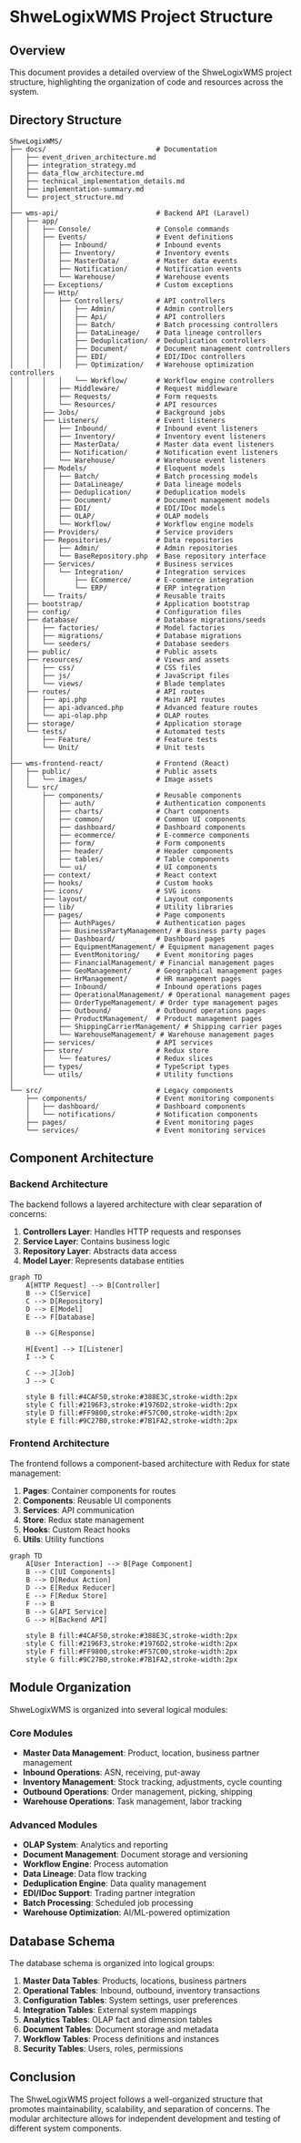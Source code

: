 # ShweLogixWMS Project Structure

## Overview

This document provides a detailed overview of the ShweLogixWMS project structure, highlighting the organization of code and resources across the system.

## Directory Structure

```
ShweLogixWMS/
├── docs/                           # Documentation
│   ├── event_driven_architecture.md
│   ├── integration_strategy.md
│   ├── data_flow_architecture.md
│   ├── technical_implementation_details.md
│   ├── implementation-summary.md
│   └── project_structure.md
│
├── wms-api/                        # Backend API (Laravel)
│   ├── app/
│   │   ├── Console/                # Console commands
│   │   ├── Events/                 # Event definitions
│   │   │   ├── Inbound/            # Inbound events
│   │   │   ├── Inventory/          # Inventory events
│   │   │   ├── MasterData/         # Master data events
│   │   │   ├── Notification/       # Notification events
│   │   │   └── Warehouse/          # Warehouse events
│   │   ├── Exceptions/             # Custom exceptions
│   │   ├── Http/
│   │   │   ├── Controllers/        # API controllers
│   │   │   │   ├── Admin/          # Admin controllers
│   │   │   │   ├── Api/            # API controllers
│   │   │   │   ├── Batch/          # Batch processing controllers
│   │   │   │   ├── DataLineage/    # Data lineage controllers
│   │   │   │   ├── Deduplication/  # Deduplication controllers
│   │   │   │   ├── Document/       # Document management controllers
│   │   │   │   ├── EDI/            # EDI/IDoc controllers
│   │   │   │   ├── Optimization/   # Warehouse optimization controllers
│   │   │   │   └── Workflow/       # Workflow engine controllers
│   │   │   ├── Middleware/         # Request middleware
│   │   │   ├── Requests/           # Form requests
│   │   │   └── Resources/          # API resources
│   │   ├── Jobs/                   # Background jobs
│   │   ├── Listeners/              # Event listeners
│   │   │   ├── Inbound/            # Inbound event listeners
│   │   │   ├── Inventory/          # Inventory event listeners
│   │   │   ├── MasterData/         # Master data event listeners
│   │   │   ├── Notification/       # Notification event listeners
│   │   │   └── Warehouse/          # Warehouse event listeners
│   │   ├── Models/                 # Eloquent models
│   │   │   ├── Batch/              # Batch processing models
│   │   │   ├── DataLineage/        # Data lineage models
│   │   │   ├── Deduplication/      # Deduplication models
│   │   │   ├── Document/           # Document management models
│   │   │   ├── EDI/                # EDI/IDoc models
│   │   │   ├── OLAP/               # OLAP models
│   │   │   └── Workflow/           # Workflow engine models
│   │   ├── Providers/              # Service providers
│   │   ├── Repositories/           # Data repositories
│   │   │   ├── Admin/              # Admin repositories
│   │   │   └── BaseRepository.php  # Base repository interface
│   │   ├── Services/               # Business services
│   │   │   └── Integration/        # Integration services
│   │   │       ├── ECommerce/      # E-commerce integration
│   │   │       └── ERP/            # ERP integration
│   │   └── Traits/                 # Reusable traits
│   ├── bootstrap/                  # Application bootstrap
│   ├── config/                     # Configuration files
│   ├── database/                   # Database migrations/seeds
│   │   ├── factories/              # Model factories
│   │   ├── migrations/             # Database migrations
│   │   └── seeders/                # Database seeders
│   ├── public/                     # Public assets
│   ├── resources/                  # Views and assets
│   │   ├── css/                    # CSS files
│   │   ├── js/                     # JavaScript files
│   │   └── views/                  # Blade templates
│   ├── routes/                     # API routes
│   │   ├── api.php                 # Main API routes
│   │   ├── api-advanced.php        # Advanced feature routes
│   │   └── api-olap.php            # OLAP routes
│   ├── storage/                    # Application storage
│   └── tests/                      # Automated tests
│       ├── Feature/                # Feature tests
│       └── Unit/                   # Unit tests
│
├── wms-frontend-react/             # Frontend (React)
│   ├── public/                     # Public assets
│   │   └── images/                 # Image assets
│   └── src/
│       ├── components/             # Reusable components
│       │   ├── auth/               # Authentication components
│       │   ├── charts/             # Chart components
│       │   ├── common/             # Common UI components
│       │   ├── dashboard/          # Dashboard components
│       │   ├── ecommerce/          # E-commerce components
│       │   ├── form/               # Form components
│       │   ├── header/             # Header components
│       │   ├── tables/             # Table components
│       │   └── ui/                 # UI components
│       ├── context/                # React context
│       ├── hooks/                  # Custom hooks
│       ├── icons/                  # SVG icons
│       ├── layout/                 # Layout components
│       ├── lib/                    # Utility libraries
│       ├── pages/                  # Page components
│       │   ├── AuthPages/          # Authentication pages
│       │   ├── BusinessPartyManagement/ # Business party pages
│       │   ├── Dashboard/          # Dashboard pages
│       │   ├── EquipmentManagement/ # Equipment management pages
│       │   ├── EventMonitoring/    # Event monitoring pages
│       │   ├── FinancialManagement/ # Financial management pages
│       │   ├── GeoManagement/      # Geographical management pages
│       │   ├── HrManagement/       # HR management pages
│       │   ├── Inbound/            # Inbound operations pages
│       │   ├── OperationalManagement/ # Operational management pages
│       │   ├── OrderTypeManagement/ # Order type management pages
│       │   ├── Outbound/           # Outbound operations pages
│       │   ├── ProductManagement/  # Product management pages
│       │   ├── ShippingCarrierManagement/ # Shipping carrier pages
│       │   └── WarehouseManagement/ # Warehouse management pages
│       ├── services/               # API services
│       ├── store/                  # Redux store
│       │   └── features/           # Redux slices
│       ├── types/                  # TypeScript types
│       └── utils/                  # Utility functions
│
└── src/                            # Legacy components
    ├── components/                 # Event monitoring components
    │   ├── dashboard/              # Dashboard components
    │   └── notifications/          # Notification components
    ├── pages/                      # Event monitoring pages
    └── services/                   # Event monitoring services
```

## Component Architecture

### Backend Architecture

The backend follows a layered architecture with clear separation of concerns:

1. **Controllers Layer**: Handles HTTP requests and responses
2. **Service Layer**: Contains business logic
3. **Repository Layer**: Abstracts data access
4. **Model Layer**: Represents database entities

```mermaid
graph TD
    A[HTTP Request] --> B[Controller]
    B --> C[Service]
    C --> D[Repository]
    D --> E[Model]
    E --> F[Database]
    
    B --> G[Response]
    
    H[Event] --> I[Listener]
    I --> C
    
    C --> J[Job]
    J --> C
    
    style B fill:#4CAF50,stroke:#388E3C,stroke-width:2px
    style C fill:#2196F3,stroke:#1976D2,stroke-width:2px
    style D fill:#FF9800,stroke:#F57C00,stroke-width:2px
    style E fill:#9C27B0,stroke:#7B1FA2,stroke-width:2px
```

### Frontend Architecture

The frontend follows a component-based architecture with Redux for state management:

1. **Pages**: Container components for routes
2. **Components**: Reusable UI components
3. **Services**: API communication
4. **Store**: Redux state management
5. **Hooks**: Custom React hooks
6. **Utils**: Utility functions

```mermaid
graph TD
    A[User Interaction] --> B[Page Component]
    B --> C[UI Components]
    B --> D[Redux Action]
    D --> E[Redux Reducer]
    E --> F[Redux Store]
    F --> B
    B --> G[API Service]
    G --> H[Backend API]
    
    style B fill:#4CAF50,stroke:#388E3C,stroke-width:2px
    style C fill:#2196F3,stroke:#1976D2,stroke-width:2px
    style F fill:#FF9800,stroke:#F57C00,stroke-width:2px
    style G fill:#9C27B0,stroke:#7B1FA2,stroke-width:2px
```

## Module Organization

ShweLogixWMS is organized into several logical modules:

### Core Modules
- **Master Data Management**: Product, location, business partner management
- **Inbound Operations**: ASN, receiving, put-away
- **Inventory Management**: Stock tracking, adjustments, cycle counting
- **Outbound Operations**: Order management, picking, shipping
- **Warehouse Operations**: Task management, labor tracking

### Advanced Modules
- **OLAP System**: Analytics and reporting
- **Document Management**: Document storage and versioning
- **Workflow Engine**: Process automation
- **Data Lineage**: Data flow tracking
- **Deduplication Engine**: Data quality management
- **EDI/IDoc Support**: Trading partner integration
- **Batch Processing**: Scheduled job processing
- **Warehouse Optimization**: AI/ML-powered optimization

## Database Schema

The database schema is organized into logical groups:

1. **Master Data Tables**: Products, locations, business partners
2. **Operational Tables**: Inbound, outbound, inventory transactions
3. **Configuration Tables**: System settings, user preferences
4. **Integration Tables**: External system mappings
5. **Analytics Tables**: OLAP fact and dimension tables
6. **Document Tables**: Document storage and metadata
7. **Workflow Tables**: Process definitions and instances
8. **Security Tables**: Users, roles, permissions

## Conclusion

The ShweLogixWMS project follows a well-organized structure that promotes maintainability, scalability, and separation of concerns. The modular architecture allows for independent development and testing of different system components.